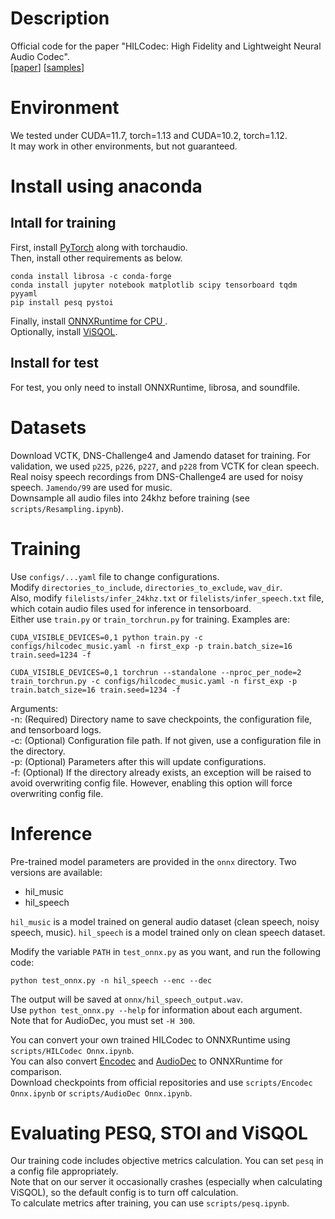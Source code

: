 # Description
Official code for the paper "HILCodec: High Fidelity and Lightweight Neural Audio Codec".  
\[[paper](https://arxiv.org/abs/2405.04752)\] \[[samples](https://aask1357.github.io/hilcodec/)\]

# Environment
We tested under CUDA=11.7, torch=1.13 and CUDA=10.2, torch=1.12.  
It may work in other environments, but not guaranteed.

# Install using anaconda
## Intall for training
First, install [PyTorch](https://pytorch.org/get-started/locally/) along with torchaudio.  
Then, install other requirements as below.
<pre><code>conda install librosa -c conda-forge
conda install jupyter notebook matplotlib scipy tensorboard tqdm pyyaml
pip install pesq pystoi</code></pre>
Finally, install [ONNXRuntime for CPU ](https://onnxruntime.ai/docs/install/).  
Optionally, install [ViSQOL](https://github.com/google/visqol).  
## Install for test
For test, you only need to install ONNXRuntime, librosa, and soundfile.  

# Datasets
Download VCTK, DNS-Challenge4 and Jamendo dataset for training.
For validation, we used `p225`, `p226`, `p227`, and `p228` from VCTK for clean speech. Real noisy speech recordings from DNS-Challenge4 are used for noisy speech. `Jamendo/99` are used for music.  
Downsample all audio files into 24khz before training (see `scripts/Resampling.ipynb`).  

# Training
Use `configs/...yaml` file to change configurations.  
Modify `directories_to_include`, `directories_to_exclude`, `wav_dir`.  
Also, modify `filelists/infer_24khz.txt` or `filelists/infer_speech.txt` file, which cotain audio files used for inference in tensorboard.  
Either use `train.py` or `train_torchrun.py` for training. Examples are:  
<pre><code>CUDA_VISIBLE_DEVICES=0,1 python train.py -c configs/hilcodec_music.yaml -n first_exp -p train.batch_size=16 train.seed=1234 -f</code></pre>
<pre><code>CUDA_VISIBLE_DEVICES=0,1 torchrun --standalone --nproc_per_node=2 train_torchrun.py -c configs/hilcodec_music.yaml -n first_exp -p train.batch_size=16 train.seed=1234 -f</code></pre>  
Arguments:  
-n: (Required) Directory name to save checkpoints, the configuration file, and tensorboard logs.  
-c: (Optional) Configuration file path. If not given, use a configuration file in the directory.  
-p: (Optional) Parameters after this will update configurations.  
-f: (Optional) If the directory already exists, an exception will be raised to avoid overwriting config file. However, enabling this option will force overwriting config file.

# Inference
Pre-trained model parameters are provided in the `onnx` directory. Two versions are available: 
- hil_music  
- hil_speech  

`hil_music` is a model trained on general audio dataset (clean speech, noisy speech, music).
`hil_speech` is a model trained only on clean speech dataset.  

Modify the variable `PATH` in `test_onnx.py` as you want, and run the following code:
<pre><code>python test_onnx.py -n hil_speech --enc --dec</code></pre>  
The output will be saved at `onnx/hil_speech_output.wav`.  
Use `python test_onnx.py --help` for information about each argument.  
Note that for AudioDec, you must set `-H 300`.  

You can convert your own trained HILCodec to ONNXRuntime using `scripts/HILCodec Onnx.ipynb`.  
You can also convert [Encodec](https://github.com/facebookresearch/encodec) and [AudioDec](https://github.com/facebookresearch/AudioDec) to ONNXRuntime for comparison.  
Download checkpoints from official repositories and use `scripts/Encodec Onnx.ipynb` or `scripts/AudioDec Onnx.ipynb`.

# Evaluating PESQ, STOI and ViSQOL
Our training code includes objective metrics calculation. You can set `pesq` in a config file appropriately.  
Note that on our server it occasionally crashes (especially when calculating ViSQOL), so the default config is to turn off calculation.  
To calculate metrics after training, you can use `scripts/pesq.ipynb`.  
